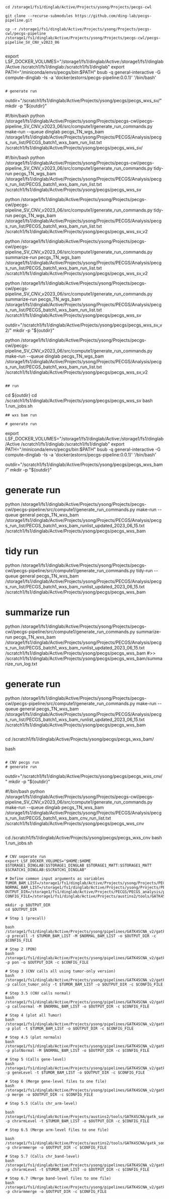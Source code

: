 
```

cd /storage1/fs1/dinglab/Active/Projects/ysong/Projects/pecgs-cwl

git clone --recurse-submodules https://github.com/ding-lab/pecgs-pipeline.git

cp -r /storage1/fs1/dinglab/Active/Projects/ysong/Projects/pecgs-cwl/pecgs-pipeline /storage1/fs1/dinglab/Active/Projects/ysong/Projects/pecgs-cwl/pecgs-pipeline_SV_CNV_v2023_06


```

export LSF_DOCKER_VOLUMES="/storage1/fs1/dinglab/Active:/storage1/fs1/dinglab/Active /scratch1/fs1/dinglab:/scratch1/fs1/dinglab"
export PATH="/miniconda/envs/pecgs/bin:$PATH"
bsub -q general-interactive -G compute-dinglab -Is -a 'docker(estorrs/pecgs-pipeline:0.0.1)' '/bin/bash'

```

# generate run
```
outdir="/scratch1/fs1/dinglab/Active/Projects/ysong/pecgs/pecgs_wxs_sv/"
mkdir -p "${outdir}"

#!/bin/bash
python /storage1/fs1/dinglab/Active/Projects/ysong/Projects/pecgs-cwl/pecgs-pipeline_SV_CNV_v2023_06/src/compute1/generate_run_commands.py make-run  --queue dinglab pecgs_TN_wgs_bam /storage1/fs1/dinglab/Active/Projects/ysong/Projects/PECGS/Analysis/pecgs_run_list/PECGS_batch1_wxs_bam_run_list.txt /scratch1/fs1/dinglab/Active/Projects/ysong/pecgs/pecgs_wxs_sv/


#!/bin/bash
python /storage1/fs1/dinglab/Active/Projects/ysong/Projects/pecgs-cwl/pecgs-pipeline_SV_CNV_v2023_06/src/compute1/generate_run_commands.py tidy-run pecgs_TN_wgs_bam /storage1/fs1/dinglab/Active/Projects/ysong/Projects/PECGS/Analysis/pecgs_run_list/PECGS_batch1_wxs_bam_run_list.txt /scratch1/fs1/dinglab/Active/Projects/ysong/pecgs/pecgs_wxs_sv

python /storage1/fs1/dinglab/Active/Projects/ysong/Projects/pecgs-cwl/pecgs-pipeline_SV_CNV_v2023_06/src/compute1/generate_run_commands.py tidy-run pecgs_TN_wgs_bam /storage1/fs1/dinglab/Active/Projects/ysong/Projects/PECGS/Analysis/pecgs_run_list/PECGS_batch1_wxs_bam_run_list.txt /scratch1/fs1/dinglab/Active/Projects/ysong/pecgs/pecgs_wxs_sv_v2

python /storage1/fs1/dinglab/Active/Projects/ysong/Projects/pecgs-cwl/pecgs-pipeline_SV_CNV_v2023_06/src/compute1/generate_run_commands.py summarize-run pecgs_TN_wgs_bam /storage1/fs1/dinglab/Active/Projects/ysong/Projects/PECGS/Analysis/pecgs_run_list/PECGS_batch1_wxs_bam_run_list.txt /scratch1/fs1/dinglab/Active/Projects/ysong/pecgs/pecgs_wxs_sv_v2


python /storage1/fs1/dinglab/Active/Projects/ysong/Projects/pecgs-cwl/pecgs-pipeline_SV_CNV_v2023_06/src/compute1/generate_run_commands.py summarize-run pecgs_TN_wgs_bam /storage1/fs1/dinglab/Active/Projects/ysong/Projects/PECGS/Analysis/pecgs_run_list/PECGS_batch1_wxs_bam_run_list.txt /scratch1/fs1/dinglab/Active/Projects/ysong/pecgs/pecgs_wxs_sv


outdir="/scratch1/fs1/dinglab/Active/Projects/ysong/pecgs/pecgs_wxs_sv_v2/"
mkdir -p "${outdir}"

python /storage1/fs1/dinglab/Active/Projects/ysong/Projects/pecgs-cwl/pecgs-pipeline_SV_CNV_v2023_06/src/compute1/generate_run_commands.py make-run  --queue dinglab pecgs_TN_wgs_bam /storage1/fs1/dinglab/Active/Projects/ysong/Projects/PECGS/Analysis/pecgs_run_list/PECGS_batch1_wxs_bam_run_list.txt /scratch1/fs1/dinglab/Active/Projects/ysong/pecgs/pecgs_wxs_sv_v2
```

## run
```
 cd ${outdir}
 cd /scratch1/fs1/dinglab/Active/Projects/ysong/pecgs/pecgs_wxs_sv
 bash 1.run_jobs.sh
```
## wxs bam run 

# generate run
```

export LSF_DOCKER_VOLUMES="/storage1/fs1/dinglab/Active:/storage1/fs1/dinglab/Active /scratch1/fs1/dinglab:/scratch1/fs1/dinglab"
export PATH="/miniconda/envs/pecgs/bin:$PATH"
bsub -q general-interactive -G compute-dinglab -Is -a 'docker(estorrs/pecgs-pipeline:0.0.1)' '/bin/bash'

outdir="/scratch1/fs1/dinglab/Active/Projects/ysong/pecgs/pecgs_wxs_bam/"
mkdir -p "${outdir}"

# generate run
python /storage1/fs1/dinglab/Active/Projects/ysong/Projects/pecgs-cwl/pecgs-pipeline/src/compute1/generate_run_commands.py make-run  --queue general pecgs_TN_wxs_bam /storage1/fs1/dinglab/Active/Projects/ysong/Projects/PECGS/Analysis/pecgs_run_list/PECGS_batch1_wxs_bam_runlist_updated_2023_06_15.txt /scratch1/fs1/dinglab/Active/Projects/ysong/pecgs/pecgs_wxs_bam

# tidy run
python /storage1/fs1/dinglab/Active/Projects/ysong/Projects/pecgs-cwl/pecgs-pipeline/src/compute1/generate_run_commands.py tidy-run  --queue general pecgs_TN_wxs_bam /storage1/fs1/dinglab/Active/Projects/ysong/Projects/PECGS/Analysis/pecgs_run_list/PECGS_batch1_wxs_bam_runlist_updated_2023_06_15.txt /scratch1/fs1/dinglab/Active/Projects/ysong/pecgs/pecgs_wxs_bam

# summarize run

python /storage1/fs1/dinglab/Active/Projects/ysong/Projects/pecgs-cwl/pecgs-pipeline/src/compute1/generate_run_commands.py summarize-run pecgs_TN_wxs_bam /storage1/fs1/dinglab/Active/Projects/ysong/Projects/PECGS/Analysis/pecgs_run_list/PECGS_batch1_wxs_bam_runlist_updated_2023_06_15.txt /scratch1/fs1/dinglab/Active/Projects/ysong/pecgs/pecgs_wxs_bam 
#>> /scratch1/fs1/dinglab/Active/Projects/ysong/pecgs/pecgs_wxs_bam/summarize_run_log.txt
# generate run
python /storage1/fs1/dinglab/Active/Projects/ysong/Projects/pecgs-cwl/pecgs-pipeline/src/compute1/generate_run_commands.py make-run  --queue general pecgs_TN_wxs_bam /storage1/fs1/dinglab/Active/Projects/ysong/Projects/PECGS/Analysis/pecgs_run_list/PECGS_batch1_wxs_bam_runlist_updated_2023_06_15.txt /scratch1/fs1/dinglab/Active/Projects/ysong/pecgs/pecgs_wxs_bam

```

```
cd /scratch1/fs1/dinglab/Active/Projects/ysong/pecgs/pecgs_wxs_bam/

bash 

```

# CNV pecgs run
# generate run
```
outdir="/scratch1/fs1/dinglab/Active/Projects/ysong/pecgs/pecgs_wxs_cnv/"
mkdir -p "${outdir}"

#!/bin/bash
python /storage1/fs1/dinglab/Active/Projects/ysong/Projects/pecgs-cwl/pecgs-pipeline_SV_CNV_v2023_06/src/compute1/generate_run_commands.py make-run  --queue dinglab pecgs_TN_wxs_bam /storage1/fs1/dinglab/Active/Projects/ysong/Projects/PECGS/Analysis/pecgs_run_list/PECGS_batch1_wxs_bam_cnv_run_list.txt /scratch1/fs1/dinglab/Active/Projects/ysong/pecgs/pecgs_wxs_cnv

```

```
cd /scratch1/fs1/dinglab/Active/Projects/ysong/pecgs/pecgs_wxs_cnv
bash 1.run_jobs.sh
```

# CNV seperate run
export LSF_DOCKER_VOLUMES="$HOME:$HOME $STORAGE1_DINGLAB:$STORAGE1_DINGLAB $STORAGE1_MATT:$STORAGE1_MATT $SCRATCH1_DINGLAB:$SCRATCH1_DINGLAB"

# Define common input arguments as variables
TUMOR_BAM_LIST=/storage1/fs1/dinglab/Active/Projects/ysong/Projects/PECGS/Analysis/pecgs_run_list/PECGS_batch1_wxs_cnv_allTumorBAM_full.txt
NORMAL_BAM_LIST=/storage1/fs1/dinglab/Active/Projects/ysong/Projects/PECGS/Analysis/pecgs_run_list/PECGS_batch1_wxs_cnv_normalBAM.txt
OUTPUT_DIR=/storage1/fs1/dinglab/Active/Projects/PECGS/PECGS_analysis/pecgs_batch1/cnv_run
CONFIG_FILE=/storage1/fs1/dinglab/Active/Projects/austins2/tools/GATK4SCNA/config/config.gatk4scna.compute1.ini

mkdir -p $OUTPUT_DIR
cd $OUTPUT_DIR

# Step 1 (precall)

bash /storage1/fs1/dinglab/Active/Projects/ysong/pipelines/GATK4SCNA_v2/gatk_somatic.cnv.compute1.sh -p precall -t $TUMOR_BAM_LIST -M $NORMAL_BAM_LIST -o $OUTPUT_DIR -c $CONFIG_FILE

# Step 2 (PON)
bash /storage1/fs1/dinglab/Active/Projects/ysong/pipelines/GATK4SCNA_v2/gatk_somatic.cnv.compute1.sh -p pon -o $OUTPUT_DIR -c $CONFIG_FILE

# Step 3 (CNV calls all using tumor-only version)
bash /storage1/fs1/dinglab/Active/Projects/ysong/pipelines/GATK4SCNA_v2/gatk_somatic.cnv.compute1.sh -p callcn_tumor_only -t $TUMOR_BAM_LIST -o $OUTPUT_DIR -c $CONFIG_FILE

# Step 3.5 (CNV calls normal)
bash /storage1/fs1/dinglab/Active/Projects/ysong/pipelines/GATK4SCNA_v2/gatk_somatic.cnv.compute1.sh -p callnormal -M $NORMAL_BAM_LIST -o $OUTPUT_DIR -c $CONFIG_FILE

# Step 4 (plot all Tumor)
bash /storage1/fs1/dinglab/Active/Projects/ysong/pipelines/GATK4SCNA_v2/gatk_somatic.cnv.compute1.sh -p plot -t $TUMOR_BAM_LIST -o $OUTPUT_DIR -c $CONFIG_FILE

# Step 4.5 (plot normals)
bash /storage1/fs1/dinglab/Active/Projects/ysong/pipelines/GATK4SCNA_v2/gatk_somatic.cnv.compute1.sh -p plotNormal -M $NORMAL_BAM_LIST -o $OUTPUT_DIR -c $CONFIG_FILE

# Step 5 (Calls gene-level)
bash /storage1/fs1/dinglab/Active/Projects/ysong/pipelines/GATK4SCNA_v2/gatk_somatic.cnv.compute1.sh -p geneLevel -t $TUMOR_BAM_LIST -o $OUTPUT_DIR -c $CONFIG_FILE

# Step 6 (Merge gene-level files to one file)
bash /storage1/fs1/dinglab/Active/Projects/ysong/pipelines/GATK4SCNA_v2/gatk_somatic.cnv.compute1.sh -p merge -o $OUTPUT_DIR -c $CONFIG_FILE

# Step 5.5 (Calls chr_arm-level)

bash /storage1/fs1/dinglab/Active/Projects/austins2/tools/GATK4SCNA/gatk_somatic.cnv.compute1.sh -p chrarmLevel -t $TUMOR_BAM_LIST -o $OUTPUT_DIR -c $CONFIG_FILE

# Step 6.5 (Merge arm-level files to one file)

bash /storage1/fs1/dinglab/Active/Projects/austins2/tools/GATK4SCNA/gatk_somatic.cnv.compute1.sh -p chrarmmerge -o $OUTPUT_DIR -c $CONFIG_FILE

# Step 5.7 (Calls chr_band-level)
bash /storage1/fs1/dinglab/Active/Projects/ysong/pipelines/GATK4SCNA_v2/gatk_somatic.cnv.compute1.sh -p chrarmLevel -t $TUMOR_BAM_LIST -o $OUTPUT_DIR -c $CONFIG_FILE

# Step 6.7 (Merge band-level files to one file)
bash /storage1/fs1/dinglab/Active/Projects/ysong/pipelines/GATK4SCNA_v2/gatk_somatic.cnv.compute1.sh -p chrarmmerge -o $OUTPUT_DIR -c $CONFIG_FILE


